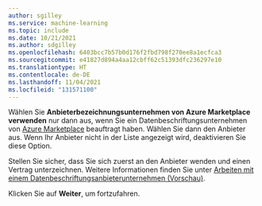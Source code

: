 ```yaml
---
author: sgilley
ms.service: machine-learning
ms.topic: include
ms.date: 10/21/2021
ms.author: sdgilley
ms.openlocfilehash: 6403bcc7b57b0d176f2fbd798f270ee8a1ecfca3
ms.sourcegitcommit: e41827d894a4aa12cbff62c51393dfc236297e10
ms.translationtype: HT
ms.contentlocale: de-DE
ms.lasthandoff: 11/04/2021
ms.locfileid: "131571100"
---
```

Wählen Sie **Anbieterbezeichnungsunternehmen von Azure Marketplace verwenden** nur dann aus, wenn Sie ein Datenbeschriftungsunternehmen von [Azure Marketplace](https://azuremarketplace.microsoft.com/marketplace/consulting-services?page=1&search=AzureMLVend) beauftragt haben. Wählen Sie dann den Anbieter aus.  Wenn Ihr Anbieter nicht in der Liste angezeigt wird, deaktivieren Sie diese Option.

Stellen Sie sicher, dass Sie sich zuerst an den Anbieter wenden und einen Vertrag unterzeichnen.  Weitere Informationen finden Sie unter [Arbeiten mit einem Datenbeschriftungsanbieterunternehmen (Vorschau)](../articles/machine-learning/how-to-outsource-data-labeling.md).

Klicken Sie auf **Weiter**, um fortzufahren.